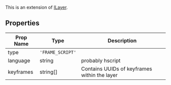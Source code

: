 This is an extension of [ILayer](/The%20Plugin%20Core/Interfaces/ILayer.md). 

## Properties

| Prop Name | Type | Description |
| --------------------- | ------ | ------------------- |
| type | `'FRAME_SCRIPT'` |  |
| language | string | probably hscript |
| keyframes | string[] | Contains UUIDs of keyframes within the layer |
